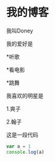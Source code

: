 # 我的博客

我叫Doney 

我的爱好是

*听歌

*看电影

*跳舞

我喜欢的明星是

1.爽子

2.翰子

这是一段代码
```javascript
var a = 1
console.log(a)
```